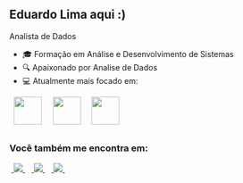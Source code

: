 ## Eduardo Lima aqui :)
Analista de Dados

- 🎓 Formação em Análise e Desenvolvimento de Sistemas
- 🔍 Apaixonado por Analise de Dados
- 💻 Atualmente mais focado em:

<div style="display: inline">
&nbsp;&nbsp;<img width='50' height='50' src="https://img.icons8.com/?size=100&id=13441&format=png&color=000000" />&nbsp;&nbsp;
&nbsp;&nbsp;<img width='50' height='50' src="https://img.icons8.com/?size=100&id=UFXRpPFebwa2&format=png&color=000000" />&nbsp;&nbsp;
&nbsp;&nbsp;<img width='50' height='50' src="https://img.icons8.com/?size=100&id=qYfwpsRXEcpc&format=png&color=000000" />&nbsp;&nbsp;
</div>

##

### Você também me encontra em:
 &nbsp;<a href="https://www.linkedin.com/in/eduardilima17">
    <img src="https://img.shields.io/badge/linkedin-%230077B5.svg?style=for-the-badge&logo=linkedin&logoColor=white">
  </a>&nbsp;
 &nbsp;<a href="https://www.instagram.com/eduardolima.17/">
    <img src="https://img.shields.io/badge/Instagram-%23E4405F.svg?style=for-the-badge&logo=Instagram&logoColor=white">
  </a>&nbsp;
  &nbsp;<a href="https://www.youtube.com/@EduardoLima-ck6fl">
    <img src="https://img.shields.io/badge/YouTube-FF0000?style=for-the-badge&logo=youtube&logoColor=white">
  </a>&nbsp;
